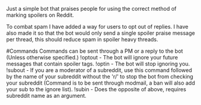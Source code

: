 Just a simple bot that praises people for using the correct method of marking spoilers on Reddit.

To combat spam I have added a way for users to opt out of replies.
I have also made it so that the bot would only send a single spoiler praise message per thread, this should reduce spam in spoiler heavy threads.

#Commands
Commands can be sent through a PM or a reply to the bot (Unless otherwise specified.)
    !optout - The bot will ignore your future messages that contain spoiler tags.
    !optin - The bot will stop ignoring you.
    !subout - If you are a moderator of a subreddit, use this command followed by the name of your subreddit without the 'r/' to stop the bot from checking your subreddit (Command is to be sent through modmail, a ban will also add your sub to the ignore list).
    !subin - Does the opposite of above, requires subreddit name as an argument.
